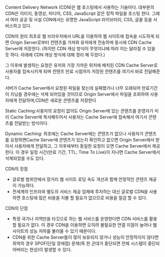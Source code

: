 Content Delivery Network (CDN)은 웹 호스팅에서 사용하는 기술이다. 
대부분의 CDN은 이미지, 동영상, 미디어, CSS, JavaScript 같은 정적 파일을 호스팅 한다. 
그래서 여러 공공 및 사설 CDN에서는 유명한 JavaScript 라이브러리, CSS, 글꼴 등을 서비스하고 있다. 

CDN의 원리
최초로 웹 브라우저에서 URL을 이용하여 웹 사이트에 접속을 시도하게 되면 Origin Server로부터 컨텐츠를 가져와 유저에게 전송하며 동시에 CDN Cache Server에 저장한다. (하지만 CDN 캐싱 방식이 무엇이냐에 따라 이는 달라질 수 있을 듯 하다. 아래에 CDN 캐싱 방식에 대해 정리 해 두었다.)

그 이후에 발생하는 요청은 유저와 가장 가까운 위치에 배치된 CDN Cache Server로 사용자를 접속시키게 되며 컨텐츠 만료 시점까지 저장된 컨텐츠를 여기서 바로 전달해준다.

서버가 Cache Server에서 요청된 파일을 찾는데 실패했거나 너무 오래되어 만료기간이 지났을 경우에는 삭제 되어있을 것이므로 Origin Server에서 파일을 조회하여 사용자에게 전달하며,CDN은 새로운 콘텐츠를 저장한다

Static Caching:사용자의 요청이 없이도 Origin Server에 있는 콘텐츠를 운영자가 미리 Cache Server에 복사해두어서 사용자는 Cache Server에 접속해서 여기서 콘텐츠를 전달받는 방식이다.

Dynamic Caching: 최초에는 Cache Server에는 콘텐츠가 없으나 사용자가 콘텐츠를 요청하면Cache Server에 콘텐츠가 있는지 확인하고 없으면 Origin Server에서 받아서 사용자에게 전달하고, 그 이후에부터 동일한 요청이 오면 Cache Server에서 제공한다. 이 경우 일정 시간(만료 기간, TTL; Time To Live)이 지나면 Cache Server에서 삭제되었을 수도 있다.


CDN의 장점

- 글로벌 범위안에서 장거리 웹 사이트 로딩 속도 개선과 함께 안정적인 콘텐츠 제공이 가능하다.
- 전세계의 인프라와 별도의 서비스 제공 업체에 투자하는 대신 글로벌 CDN을 사용하면 호스팅에 많은 비용을 지불 할 필요가 없으므로 비용을 절감 할 수 있다.

CDN의 단점

- 특정 국가나 지역만을 타깃으로 하는 웹 서비스를 운영한다면 CDN 서비스를 활용할 필요가 없다. 이 경우 CDN을 이용하면 오히려 불필요한 연결 지점이 늘어나 웹 사이트의 성능 저하를 불러올 수 있기 때문이다.
- CDN을 위한 Cache Server들이 많이 보유되지 않거나 성능이 안정적이지 않다면 최악의 경우 SPOF(단일 장애점) 문제(즉 한 군데가 중단되면 전체 시스템이 중단되어버리는 현상)이 발생할 수 있다.